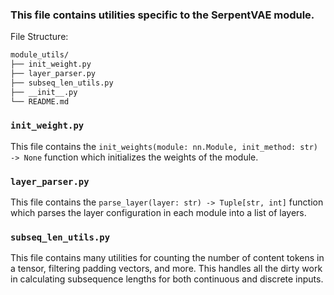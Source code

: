 ### This file contains utilities specific to the SerpentVAE module.

File Structure:

```sh
module_utils/
├── init_weight.py
├── layer_parser.py
├── subseq_len_utils.py
├── __init__.py
└── README.md
```

### `init_weight.py`
This file contains the `init_weights(module: nn.Module, init_method: str) -> None` function which initializes the weights of the module.

### `layer_parser.py`
This file contains the `parse_layer(layer: str) -> Tuple[str, int]` function which parses the layer configuration in each module into a list of layers.

### `subseq_len_utils.py`
This file contains many utilities for counting the number of content tokens in a tensor, filtering padding vectors, and more. This handles all the dirty work in calculating subsequence lengths for both continuous and discrete inputs.



